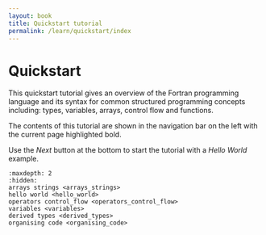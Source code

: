 ```yaml
---
layout: book
title: Quickstart tutorial
permalink: /learn/quickstart/index
---
```


# Quickstart

This quickstart tutorial gives an overview of the Fortran programming language
and its syntax for common structured programming concepts including:
types, variables, arrays, control flow and functions.

The contents of this tutorial are shown in the navigation bar on the left with the current page highlighted bold.

Use the _Next_ button at the bottom to start the tutorial with a _Hello World_ example.

````{toctree}
:maxdepth: 2
:hidden:
arrays strings <arrays_strings>
hello world <hello_world>
operators control_flow <operators_control_flow>
variables <variables>
derived types <derived_types>
organising code <organising_code>
````